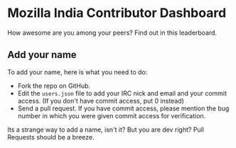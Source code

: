 # Mozilla India Contributor Dashboard

How awesome are you among your peers? Find out in this leaderboard.

## Add your name

To add your name, here is what you need to do:

* Fork the repo on GitHub.
* Edit the `users.json` file to add your IRC nick and email and your commit access. (If you don't have commit access, put 0 instead)
* Send a pull request. If you have commit access, please mention the bug number in which you were given commit access for verification.

Its a strange way to add a name, isn't it? But you are dev right? Pull Requests should be a breeze.

